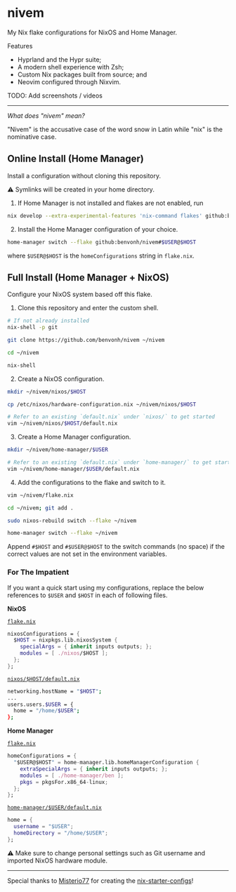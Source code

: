 # nivem

My Nix flake configurations for NixOS and Home Manager.

Features
- Hyprland and the Hypr suite;
- A modern shell experience with Zsh;
- Custom Nix packages built from source; and
- Neovim configured through Nixvim.

TODO: Add screenshots / videos

---
*What does "nivem" mean?*

"Nivem" is the accusative case of the word snow in Latin while "nix" is the nominative case.


## Online Install (Home Manager)

Install a configuration without cloning this repository.

:warning: Symlinks will be created in your home directory.

1. If Home Manager is not installed and flakes are not enabled, run
```bash
nix develop --extra-experimental-features 'nix-command flakes' github:benvonh/nivem
```

2. Install the Home Manager configuration of your choice.
```bash
home-manager switch --flake github:benvonh/nivem#$USER@$HOST
```
where `$USER@$HOST` is the `homeConfigurations` string in `flake.nix`.


## Full Install (Home Manager + NixOS)

Configure your NixOS system based off this flake.

1. Clone this repository and enter the custom shell.
```bash
# If not already installed
nix-shell -p git

git clone https://github.com/benvonh/nivem ~/nivem

cd ~/nivem

nix-shell
```

2. Create a NixOS configuration.
```bash
mkdir ~/nivem/nixos/$HOST

cp /etc/nixos/hardware-configuration.nix ~/nivem/nixos/$HOST

# Refer to an existing `default.nix` under `nixos/` to get started
vim ~/nivem/nixos/$HOST/default.nix
```

3. Create a Home Manager configuration.
```bash
mkdir ~/nivem/home-manager/$USER

# Refer to an existing `default.nix` under `home-manager/` to get started
vim ~/nivem/home-manager/$USER/default.nix
```

4. Add the configurations to the flake and switch to it.
```bash
vim ~/nivem/flake.nix

cd ~/nivem; git add .

sudo nixos-rebuild switch --flake ~/nivem

home-manager switch --flake ~/nivem
```
Append `#$HOST` and `#$USER@$HOST` to the switch commands (no space) if the correct values are not set in the environment variables.

### For The Impatient

If you want a quick start using my configurations,
replace the below references to `$USER` and `$HOST` in each of following files.

**NixOS**

[`flake.nix`](flake.nix)
```nix
nixosConfigurations = {
  $HOST = nixpkgs.lib.nixosSystem {
    specialArgs = { inherit inputs outputs; };
    modules = [ ./nixos/$HOST ];
  };
};
```
[`nixos/$HOST/default.nix`](nixos/zephyrus/default.nix)
```bash
networking.hostName = "$HOST";
...
users.users.$USER = {
  home = "/home/$USER";
};
```

**Home Manager**

[`flake.nix`](flake.nix)
```nix
homeConfigurations = {
  "$USER@$HOST" = home-manager.lib.homeManagerConfiguration {
    extraSpecialArgs = { inherit inputs outputs; };
    modules = [ ./home-manager/ben ];
    pkgs = pkgsFor.x86_64-linux;
  };
};
```
[`home-manager/$USER/default.nix`](home-manager/ben/default.nix)
```nix
home = {
  username = "$USER";
  homeDirectory = "/home/$USER";
};
```

:warning: Make sure to change personal settings such as Git username and imported NixOS hardware module.

---
Special thanks to [Misterio77](https://github.com/misterio77) for creating the [nix-starter-configs](https://github.com/misterio77/nix-starter-configs)!

